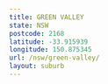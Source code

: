 ```yaml
---
title: GREEN VALLEY
state: NSW
postcode: 2168
latitude: -33.915939
longitude: 150.875345
url: /nsw/green-valley/
layout: suburb
---
```

